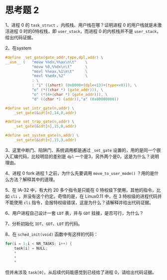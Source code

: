 # 思考题 2

1、进程 0 的 `task_struct` 、内核栈、用户栈在哪？证明进程 0 的用户栈就是未激活进程 0 时的0特权栈，即 `user_stack`，而进程 0 的内核栈并不是 `user_stack`，给出代码证据。

2、在system

```c
#define _set_gate(gate_addr,type,dpl,addr) \
__asm__ (   "movw %%dx,%%ax\n\t"    \
            "movw %0,%%dx\n\t"      \
            "movl %%eax,%1\n\t"     \
            "movl %%edx,%2"         \
            : \
            : "i" ((short) (0x8000+(dpl<<13)+(type<<8))), \
            "o" (*((char *) (gate_addr))), \
            "o" (*(4+(char *) (gate_addr))), \
            "d" ((char *) (addr)),"a" (0x00080000))

#define set_intr_gate(n,addr) \
    _set_gate(&idt[n],14,0,addr)

#define set_trap_gate(n,addr) \
    _set_gate(&idt[n],15,0,addr)

#define set_system_gate(n,addr) \
    _set_gate(&idt[n],15,3,addr)
```

3、这里中断门、陷阱门、系统调用都是通过 `_set_gate` 设置的，用的是同一个嵌入汇编代码，比较明显的差别是 `dpl` 一个是3，另外两个是0，这是为什么？说明理由。

4、进程 0 fork 进程 1 之前，为什么先要调用 `move_to_user_mode()` ？用的是什么方法？解释其中的道理。

5、在 IA-32 中，有大约 20 多个指令是只能在 0 特权级下使用，其他的指令，比如 `cli` ，并没有这个约定。奇怪的是，在 Linux0.11 中，在 3 特权级的进程代码并不能使用 `cli` 指令，会报特权级错误，这是为什么？请解释并给出代码证据。

6、用户进程自己设计一套 `LDT` 表，并与 `GDT` 挂接，是否可行，为什么？

7、分析初始化 `IDT`、`GDT`、`LDT` 的代码。

8、在 `sched_init(void)` 函数中有这样的代码：

``` c
for(i = 1;i < NR_TASKS; i++) {
    task[i] = NULL;
    *
    *
    *
```
但并未涉及 `task[0]`，从后续代码能感觉到已经给了进程 0，请给出代码证据。
